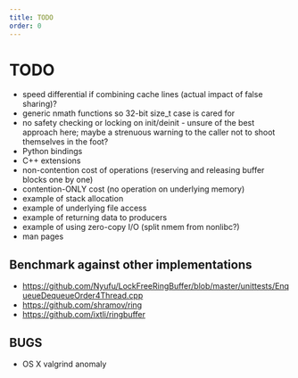 ```yaml
---
title: TODO
order: 0
---
```


# TODO

- speed differential if combining cache lines (actual impact of false sharing)?
- generic nmath functions so 32-bit size_t case is cared for
- no safety checking or locking on init/deinit - unsure of the best approach here;
	maybe a strenuous warning to the caller not to shoot themselves in the foot?
- Python bindings
- C++ extensions
- non-contention cost of operations (reserving and releasing buffer blocks
	one by one)
- contention-ONLY cost (no operation on underlying memory)
- example of stack allocation
- example of underlying file access
- example of returning data to producers
- example of using zero-copy I/O (split nmem from nonlibc?)
- man pages

## Benchmark against other implementations

- <https://github.com/Nyufu/LockFreeRingBuffer/blob/master/unittests/EnqueueDequeueOrder4Thread.cpp>
- <https://github.com/shramov/ring>
- <https://github.com/ixtli/ringbuffer>

## BUGS

- OS X valgrind anomaly

